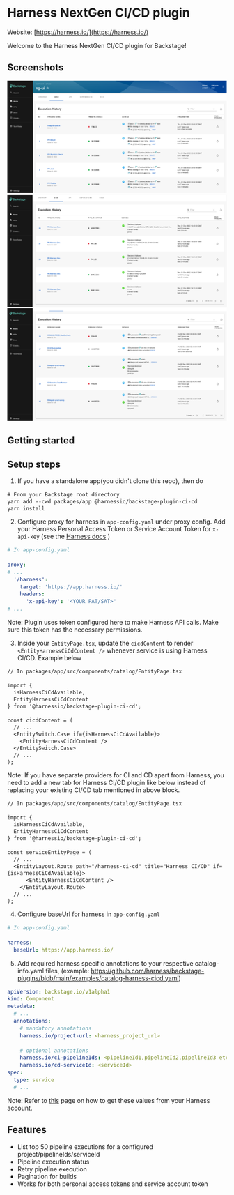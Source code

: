 # Harness NextGen CI/CD plugin
Website: [https://harness.io/](https://harness.io/)

Welcome to the Harness NextGen CI/CD plugin for Backstage!

## Screenshots

<img src="./../../docs/assets/ci-executions.png" />
<img src="./../../docs/assets/cd-executions.png" />
<img src="./../../docs/assets/ci-cd-executions.png" />



## Getting started

## Setup steps

1. If you have a standalone app(you didn't clone this repo), then do

```
# From your Backstage root directory
yarn add --cwd packages/app @harnessio/backstage-plugin-ci-cd
yarn install
```

2. Configure proxy for harness in `app-config.yaml` under proxy config. Add your Harness Personal Access Token or Service Account Token for `x-api-key` (see the [Harness docs](https://docs.harness.io/article/tdoad7xrh9-add-and-manage-api-keys) )

```yaml
# In app-config.yaml

proxy:
# ...
  '/harness':
    target: 'https://app.harness.io/'
    headers:
      'x-api-key': '<YOUR PAT/SAT>'
# ...      
```
Note: Plugin uses token configured here to make Harness API calls. Make sure this token has the necessary permissions.

3. Inside your `EntityPage.tsx`, update the `cicdContent` to render `<EntityHarnessCiCdContent />` whenever service is using Harness CI/CD. Example below

```tsx
// In packages/app/src/components/catalog/EntityPage.tsx

import {
  isHarnessCiCdAvailable,
  EntityHarnessCiCdContent
} from '@harnessio/backstage-plugin-ci-cd';

const cicdContent = (
  // ...
  <EntitySwitch.Case if={isHarnessCiCdAvailable}>
    <EntityHarnessCiCdContent />
  </EntitySwitch.Case>
  // ...
);
```
Note: If you have separate providers for CI and CD apart from Harness, you need to add a new tab for Harness CI/CD plugin like below instead of replacing your existing CI/CD tab mentioned in above block.
```tsx
// In packages/app/src/components/catalog/EntityPage.tsx

import {
  isHarnessCiCdAvailable,
  EntityHarnessCiCdContent
} from '@harnessio/backstage-plugin-ci-cd';

const serviceEntityPage = (
  // ...
  <EntityLayout.Route path="/harness-ci-cd" title="Harness CI/CD" if={isHarnessCiCdAvailable}>
      <EntityHarnessCiCdContent />
    </EntityLayout.Route>
  // ...
);  
```

4. Configure baseUrl for harness in `app-config.yaml`

```yaml
# In app-config.yaml

harness:
  baseUrl: https://app.harness.io/
```

5. Add required harness specific annotations to your respective catalog-info.yaml files,
   (example: https://github.com/harness/backstage-plugins/blob/main/examples/catalog-harness-cicd.yaml)

```yaml
apiVersion: backstage.io/v1alpha1
kind: Component
metadata:
  # ...
  annotations:
    # mandatory annotations
    harness.io/project-url: <harness_project_url>
   
    # optional annotations
    harness.io/ci-pipelineIds: <pipelineId1,pipelineId2,pipelineId3 etc>
    harness.io/cd-serviceId: <serviceId>
spec:
  type: service
  # ...
```
Note: Refer to [this](./PluginConfiguation.md) page on how to get these values from your Harness account.

## Features

- List top 50 pipeline executions for a configured project/pipelineIds/serviceId
- Pipeline execution status
- Retry pipeline execution
- Pagination for builds
- Works for both personal access tokens and service account token
